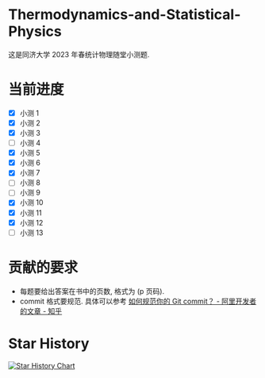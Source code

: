 # Thermodynamics-and-Statistical-Physics

这是同济大学 2023 年春统计物理随堂小测题.

# 当前进度

- [x] 小测 1
- [x] 小测 2
- [x] 小测 3
- [ ] 小测 4
- [x] 小测 5
- [x] 小测 6
- [x] 小测 7
- [ ] 小测 8
- [ ] 小测 9
- [x] 小测 10
- [x] 小测 11
- [x] 小测 12
- [ ] 小测 13

# 贡献的要求

- 每题要给出答案在书中的页数, 格式为 (p 页码).
- commit 格式要规范. 具体可以参考 [如何规范你的 Git commit？ - 阿里开发者的文章 - 知乎](https://zhuanlan.zhihu.com/p/182553920)

# Star History

[![Star History Chart](https://api.star-history.com/svg?repos=Social-Mean/Thermodynamics-and-Statistical-Physics&type=Date)](https://star-history.com/#Social-Mean/Thermodynamics-and-Statistical-Physics&Date)
